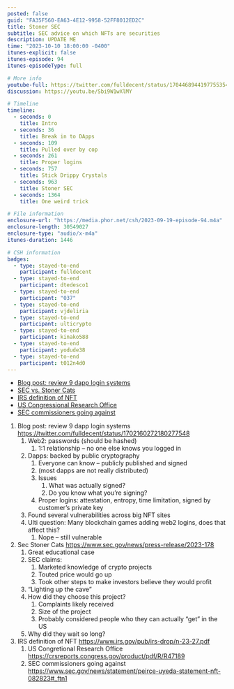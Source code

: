 ```yaml
---
posted: false
guid: "FA35F560-EA63-4E12-9958-52FF8012ED2C"
title: Stoner SEC
subtitle: SEC advice on which NFTs are securities
description: UPDATE ME 
time: "2023-10-10 18:00:00 -0400"
itunes-explicit: false
itunes-episode: 94
itunes-episodeType: full

# More info
youtube-full: https://twitter.com/fulldecent/status/1704468944197755354
discussion: https://youtu.be/Sbi9W1wXlMY

# Timeline
timeline:
  - seconds: 0
    title: Intro
  - seconds: 36
    title: Break in to DApps
  - seconds: 109
    title: Pulled over by cop
  - seconds: 261
    title: Proper logins
  - seconds: 757
    title: Stick Drippy Crystals
  - seconds: 963
    title: Stoner SEC
  - seconds: 1364
    title: One weird trick

# File information
enclosure-url: "https://media.phor.net/csh/2023-09-19-episode-94.m4a"
enclosure-length: 30549027
enclosure-type: "audio/x-m4a"
itunes-duration: 1446

# CSH information
badges:
  - type: stayed-to-end
    participant: fulldecent
  - type: stayed-to-end
    participant: dtedesco1
  - type: stayed-to-end
    participant: "037"
  - type: stayed-to-end
    participant: vjdeliria
  - type: stayed-to-end
    participant: ulticrypto
  - type: stayed-to-end
    participant: kinako588
  - type: stayed-to-end
    participant: yodude38
  - type: stayed-to-end
    participant: t012n4d0
---
```


- [Blog post: review 9 dapp login systems](https://blog.phor.net/2023/09/13/You-can-break-into-these-dapp-admin-accounts-today.html)
- [SEC vs. Stoner Cats](https://www.sec.gov/news/press-release/2023-178)
- [IRS definition of NFT](https://www.irs.gov/pub/irs-drop/n-23-27.pdf)
- [US Congressional Research Office](https://crsreports.congress.gov/product/pdf/R/R47189)
- [SEC commissioners going against](https://www.sec.gov/news/statement/peirce-uyeda-statement-nft-082823#_ftn1)

<!--end of quick notes-->

1. Blog post: review 9 dapp login systems https://twitter.com/fulldecent/status/1702160272180277548
   1. Web2: passwords (should be hashed)
      1. 1:1 relationship – no one else knows you logged in
   2. Dapps: backed by public cryptography
      1. Everyone can know – publicly published and signed
      2. (most dapps are not really distributed)
      3. Issues
         1. What was actually signed?
         2. Do you know what you’re signing?
      4. Proper logins: attestation, entropy, time limitation, signed by customer’s private key
   3. Found several vulnerabilities across big NFT sites
   4. Ulti question: Many blockchain games adding web2 logins, does that affect this?
      1. Nope – still vulnerable
2. Sec Stoner Cats https://www.sec.gov/news/press-release/2023-178 
   1. Great educational case
   2. SEC claims:
      1. Marketed knowledge of crypto projects
      2. Touted price would go up
      3. Took other steps to make investors believe they would profit
   3. “Lighting up the cave”
   4. How did they choose this project?
      1. Complaints likely received
      2. Size of the project
      3. Probably considered people who they can actually “get” in the US
   5. Why did they wait so long?
3. IRS definition of NFT https://www.irs.gov/pub/irs-drop/n-23-27.pdf 
   1. US Congretional Research Office https://crsreports.congress.gov/product/pdf/R/R47189 
   2. SEC commissioners going against https://www.sec.gov/news/statement/peirce-uyeda-statement-nft-082823#_ftn1 